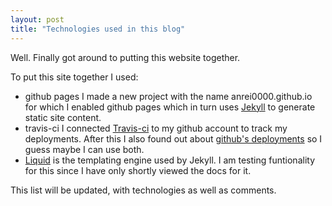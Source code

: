 ```yaml
---
layout: post
title: "Technologies used in this blog"
---
```


Well. Finally got around to putting this website together. 

To put this site together I used:
* github pages
I made a new project with the name anrei0000.github.io for which I enabled github pages which in turn uses [Jekyll](https://jekyllrb.com/) to generate static site content.
* travis-ci
I connected [Travis-ci](https://travis-ci.org/anrei0000/anrei0000.github.io/builds) to my github account to track my deployments. After this I also found out about [github's deployments](https://github.com/anrei0000/anrei0000.github.io/deployments) so I guess maybe I can use both.
* [Liquid](https://shopify.github.io/liquid/) is the templating engine used by Jekyll. I am testing funtionality for this since I have only shortly viewed the docs for it.

This list will be updated, with technologies as well as comments.